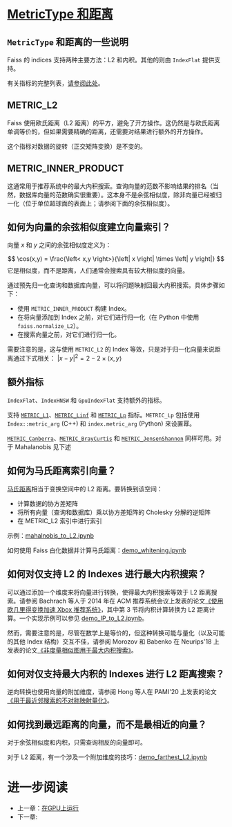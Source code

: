 # [MetricType 和距离](https://github.com/facebookresearch/faiss/wiki/MetricType-and-distances)

## `MetricType` 和距离的一些说明

Faiss 的 indices 支持两种主要方法：L2 和内积。其他的则由 `IndexFlat` 提供支持。

有关指标的完整列表，[请参阅此处](https://github.com/facebookresearch/faiss/blob/master/faiss/MetricType.h#L44)。

## METRIC_L2

Faiss 使用欧氏距离（L2 距离）的平方，避免了开方操作。这仍然是与欧氏距离单调等价的，但如果需要精确的距离，还需要对结果进行额外的开方操作。

这个指标对数据的旋转（正交矩阵变换）是不变的。

## METRIC_INNER_PRODUCT

这通常用于推荐系统中的最大内积搜索。查询向量的范数不影响结果的排名（当然，数据库向量的范数确实很重要）。这本身不是余弦相似度，除非向量已经被归一化（位于单位超球面的表面上；请参阅下面的余弦相似度）。

## 如何为向量的余弦相似度建立向量索引？

向量 $x$ 和 $y$ 之间的余弦相似度定义为：

$$
\cos(x,y) = \frac{\left< x,y \right>}{\left| x \right| \times \left| y \right|}
$$
它是相似度，而不是距离，人们通常会搜索具有较大相似度的向量。

通过预先归一化查询和数据库向量，可以将问题映射回最大内积搜索。具体步骤如下：

- 使用 `METRIC_INNER_PRODUCT` 构建 Index。
- 在将向量添加到 Index 之前，对它们进行归一化（在 Python 中使用 `faiss.normalize_L2`）。
- 在搜索向量之前，对它们进行归一化。

需要注意的是，这与使用 `METRIC_L2` 的 Index 等效，只是对于归一化向量来说距离通过下式相关： $\left| x - y \right| ^2 = 2 - 2 \times \left< x, y \right>$ 

## 额外指标

`IndexFlat`、`IndexHNSW` 和 `GpuIndexFlat` 支持额外的指标。

支持 [`METRIC_L1`](https://en.wikipedia.org/wiki/Taxicab_geometry)、[`METRIC_Linf`](https://en.wikipedia.org/wiki/Chebyshev_distance) 和 [`METRIC_Lp`](https://en.wikipedia.org/wiki/Lp_space) 指标。`METRIC_Lp` 包括使用 `Index::metric_arg` (C++) 和 `index.metric_arg` (Python) 来设置幂。

[`METRIC_Canberra`](https://en.wikipedia.org/wiki/Canberra_distance)、[`METRIC_BrayCurtis`](https://docs.scipy.org/doc/scipy/reference/generated/scipy.spatial.distance.braycurtis.html) 和 [`METRIC_JensenShannon`](https://en.wikipedia.org/wiki/Jensen–Shannon_divergence) 同样可用。对于 Mahalanobis 见下述

## 如何为马氏距离索引向量？

[马氏距离](https://en.wikipedia.org/wiki/Mahalanobis_distance)相当于变换空间中的 L2 距离。要转换到该空间：

- 计算数据的协方差矩阵
- 将所有向量（查询和数据库）乘以协方差矩阵的 Cholesky 分解的逆矩阵
- 在 METRIC_L2 索引中进行索引

示例：[mahalnobis_to_L2.ipynb](https://gist.github.com/mdouze/6cc12fa967e5d9911580ef633e559476)

如何使用 Faiss 白化数据并计算马氏距离：[demo_whitening.ipynb](https://gist.github.com/mdouze/33fc39927c343c4ca003f1d8f5a412ef)

## 如何对仅支持 L2 的 Indexes 进行最大内积搜索？

可以通过添加一个维度来将向量进行转换，使得最大内积搜索等效于 L2 距离搜索。请参阅 Bachrach 等人于 2014 年在 ACM 推荐系统会议上发表的论文[《使用欧几里得变换加速 Xbox 推荐系统》](http://ulrichpaquet.com/Papers/SpeedUp.pdf)，其中第 3 节将内积计算转换为 L2 距离计算。一个实现示例可以参见 [demo_IP_to_L2.ipynb](https://gist.github.com/mdouze/e4bdb404dbd976c83fe447e529e5c9dc)。

然而，需要注意的是，尽管在数学上是等价的，但这种转换可能与量化（以及可能的其他 Index 结构）交互不佳，请参阅 Morozov 和 Babenko 在 Neurips'18 上发表的论文[《非度量相似图用于最大内积搜索》](https://proceedings.neurips.cc/paper/2018/hash/229754d7799160502a143a72f6789927-Abstract.html)。

## 如何对仅支持最大内积的 Indexes 进行 L2 距离搜索？

逆向转换也使用向量的附加维度，请参阅 Hong 等人在 PAMI'20 上发表的论文[《用于最近邻搜索的不对称映射量化》](https://cse.buffalo.edu/~jsyuan/papers/2020/Asymmetric_Mapping_Quantization_for_Nearest_Neighbor_Search.pdf)。

## 如何找到最远距离的向量，而不是最相近的向量？

对于余弦相似度和内积，只需查询相反的向量即可。

对于 L2 距离，有一个涉及一个附加维度的技巧：[demo_farthest_L2.ipynb](https://gist.github.com/mdouze/c7653aaa8c3549b28bad75bd67543d34#file-demo_farthest_l2-ipynb)

# 进一步阅读
- 上一章：[在GPU上运行](<Running on GPUs.md>)
- 下一章: []()